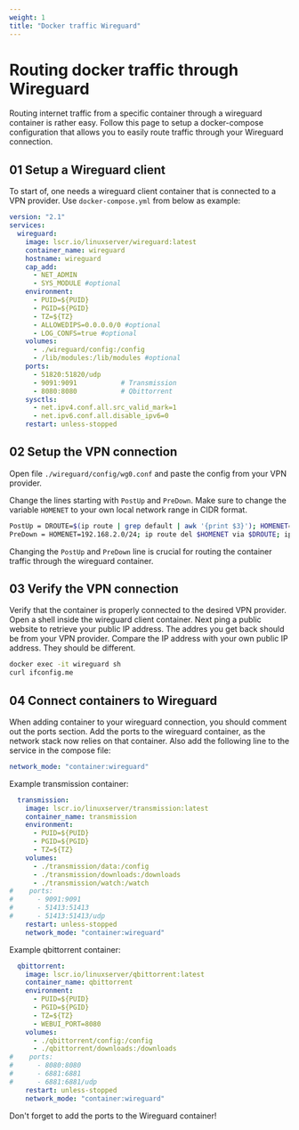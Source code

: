 ```yaml
---
weight: 1
title: "Docker traffic Wireguard"
---
```

# Routing docker traffic through Wireguard
Routing internet traffic from a specific container through a wireguard container is rather easy.
Follow this page to setup a docker-compose configuration that allows you to easily route traffic through your Wireguard connection.

## 01 Setup a Wireguard client
To start of, one needs a wireguard client container that is connected to a VPN provider.
Use `docker-compose.yml` from below as example:

```YAML
version: "2.1"
services:
  wireguard:
    image: lscr.io/linuxserver/wireguard:latest
    container_name: wireguard
    hostname: wireguard
    cap_add:
      - NET_ADMIN
      - SYS_MODULE #optional
    environment:
      - PUID=${PUID}
      - PGID=${PGID}
      - TZ=${TZ}
      - ALLOWEDIPS=0.0.0.0/0 #optional
      - LOG_CONFS=true #optional
    volumes:
      - ./wireguard/config:/config
      - /lib/modules:/lib/modules #optional
    ports:
      - 51820:51820/udp
      - 9091:9091			# Transmission
      - 8080:8080			# Qbittorrent
    sysctls:
      - net.ipv4.conf.all.src_valid_mark=1
      - net.ipv6.conf.all.disable_ipv6=0
    restart: unless-stopped
```


## 02 Setup the VPN connection
Open file `./wireguard/config/wg0.conf` and paste the config from your VPN provider.

Change the lines starting with `PostUp` and `PreDown`.
Make sure to change the variable `HOMENET` to your own local network range in CIDR format.
```Bash
PostUp = DROUTE=$(ip route | grep default | awk '{print $3}'); HOMENET=192.168.2.0/24; ip route add $HOMENET via $DROUTE; iptables -I OUTPUT -d $HOMENET -j ACCEPT; iptables -A OUTPUT ! -o %i -m mark>
PreDown = HOMENET=192.168.2.0/24; ip route del $HOMENET via $DROUTE; iptables -D OUTPUT ! -o %i -m mark ! --mark $(wg show %i fwmark) -m addrtype ! --dst-type LOCAL -j REJECT; iptables -D OUTPUT -d >
```
Changing the `PostUp` and `PreDown` line is crucial for routing the container traffic through the wireguard container.

## 03 Verify the VPN connection
Verify that the container is properly connected to the desired VPN provider.
Open a shell inside the wireguard client container.
Next ping a public website to retrieve your public IP address.
The addres you get back should be from your VPN provider.
Compare the IP address with your own public IP address. They should be different.
```Bash
docker exec -it wireguard sh
curl ifconfig.me
```

## 04 Connect containers to Wireguard
When adding container to your wireguard connection, you should comment out the ports section.
Add the ports to the wireguard container, as the network stack now relies on that container.
Also add the following line to the service in the compose file:
```YAML
network_mode: "container:wireguard"
```

Example transmission container:
```YAML
  transmission:
    image: lscr.io/linuxserver/transmission:latest
    container_name: transmission
    environment:
      - PUID=${PUID}
      - PGID=${PGID}
      - TZ=${TZ}
    volumes:
      - ./transmission/data:/config
      - ./transmission/downloads:/downloads
      - ./transmission/watch:/watch
#    ports:
#      - 9091:9091
#      - 51413:51413
#      - 51413:51413/udp
    restart: unless-stopped
    network_mode: "container:wireguard"
```

Example qbittorrent container:
```YAML
  qbittorrent:
    image: lscr.io/linuxserver/qbittorrent:latest
    container_name: qbittorrent
    environment:
      - PUID=${PUID}
      - PGID=${PGID}
      - TZ=${TZ}
      - WEBUI_PORT=8080
    volumes:
      - ./qbittorrent/config:/config
      - ./qbittorrent/downloads:/downloads
#    ports:
#      - 8080:8080
#      - 6881:6881
#      - 6881:6881/udp
    restart: unless-stopped
    network_mode: "container:wireguard"
```
Don't forget to add the ports to the Wireguard container!
